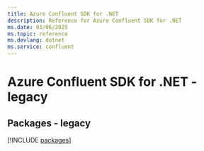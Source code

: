 ```yaml
---
title: Azure Confluent SDK for .NET
description: Reference for Azure Confluent SDK for .NET
ms.date: 03/06/2025
ms.topic: reference
ms.devlang: dotnet
ms.service: confluent
---
```

# Azure Confluent SDK for .NET - legacy
## Packages - legacy
[!INCLUDE [packages](confluent-index.md)]